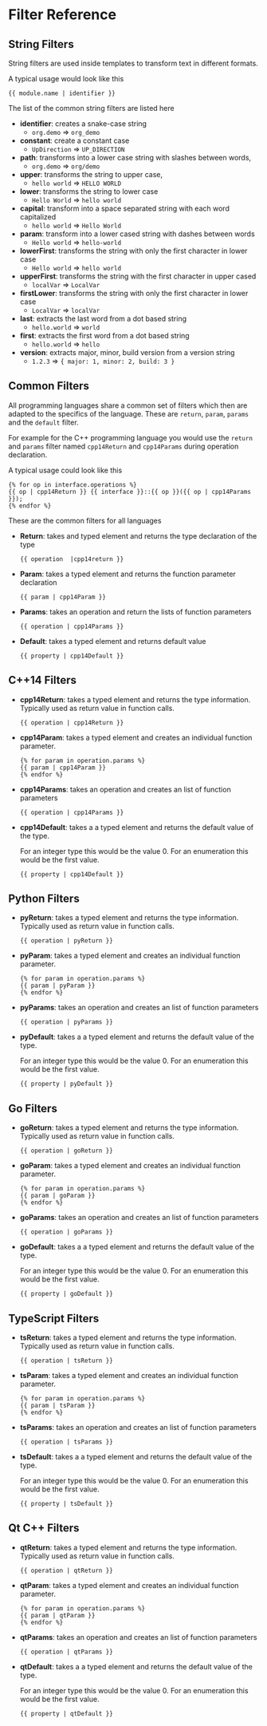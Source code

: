 # Filter Reference

## String Filters

String filters are used inside templates to transform text in different formats.

A typical usage would look like this

```liquid
{{ module.name | identifier }}
```

The list of the common string filters are listed here

- **identifier**: creates a snake-case string
  - `org.demo` => `org_demo`
- **constant**: create a constant case
  - `UpDirection` => `UP_DIRECTION`
- **path**: transforms into a lower case string with slashes between words,
  - `org.demo` => `org/demo`
- **upper**: transforms the string to upper case,
  - `hello world` => `HELLO WORLD`
- **lower**: transforms the string to lower case
  - `Hello World` => `hello world`
- **capital**: transform into a space separated string with each word capitalized
  - `hello world` => `Hello World`
- **param**: transform into a lower cased string with dashes between words
  - `Hello world` => `hello-world`
- **lowerFirst**: transforms the string with only the first character in lower case
  - `Hello world` => `hello world`
- **upperFirst**: transforms the string with the first character in upper cased
  - `localVar` => `LocalVar`
- **firstLower**: transforms the string with only the first character in lower case
  - `LocalVar` => `localVar`
- **last**: extracts the last word from a dot based string
  - `hello.world` => `world`
- **first**: extracts the first word from a dot based string
  - `hello.world` => `hello`
- **version**: extracts major, minor, build version from a version string
  - `1.2.3` => `{ major: 1, minor: 2, build: 3 }`

## Common Filters

All programming languages share a common set of filters which then are adapted to the specifics of the language.
These are `return`, `param`, `params` and the `default` filter.

For example for the C++ programming language you would use the `return` and `params` filter named `cpp14Return` and `cpp14Params` during operation declaration.

A typical usage could look like this

```liquid
{% for op in interface.operations %}
{{ op | cpp14Return }} {{ interface }}::{{ op }}({{ op | cpp14Params }});
{% endfor %}
```

These are the common filters for all languages

- **<lang>Return**: takes and typed element and returns the type declaration of the type

  ```liquid
  {{ operation  |cpp14return }}
  ```

- **<lang>Param**: takes a typed element and returns the function parameter declaration

  ```liquid
  {{ param | cpp14Param }}
  ```

- **<lang>Params**: takes an operation and return the lists of function parameters

  ```liquid
  {{ operation | cpp14Params }}
  ```

- **<lang>Default**: takes a typed element and returns default value

  ```liquid
  {{ property | cpp14Default }}
  ```

## C++14 Filters

- **cpp14Return**: takes a typed element and returns the type information. Typically used as return value in function calls.

  ```liquid
  {{ operation | cpp14Return }}
  ```

- **cpp14Param**: takes a typed element and creates an individual function parameter.

  ```liquid
  {% for param in operation.params %}
  {{ param | cpp14Param }}
  {% endfor %}
  ```

- **cpp14Params**: takes an operation and creates an list of function parameters

  ```liquid
  {{ operation | cpp14Params }}
  ```

* **cpp14Default**: takes a a typed element and returns the default value of the type.

  For an integer type this would be the value 0. For an enumeration this would be the first value.

  ```liquid
  {{ property | cpp14Default }}
  ```

## Python Filters

- **pyReturn**: takes a typed element and returns the type information. Typically used as return value in function calls.

  ```liquid
  {{ operation | pyReturn }}
  ```

- **pyParam**: takes a typed element and creates an individual function parameter.

  ```liquid
  {% for param in operation.params %}
  {{ param | pyParam }}
  {% endfor %}
  ```

- **pyParams**: takes an operation and creates an list of function parameters

  ```liquid
  {{ operation | pyParams }}
  ```

* **pyDefault**: takes a a typed element and returns the default value of the type.

  For an integer type this would be the value 0. For an enumeration this would be the first value.

  ```liquid
  {{ property | pyDefault }}
  ```

## Go Filters

- **goReturn**: takes a typed element and returns the type information. Typically used as return value in function calls.

  ```liquid
  {{ operation | goReturn }}
  ```

- **goParam**: takes a typed element and creates an individual function parameter.

  ```liquid
  {% for param in operation.params %}
  {{ param | goParam }}
  {% endfor %}
  ```

- **goParams**: takes an operation and creates an list of function parameters

  ```liquid
  {{ operation | goParams }}
  ```

* **goDefault**: takes a a typed element and returns the default value of the type.

  For an integer type this would be the value 0. For an enumeration this would be the first value.

  ```liquid
  {{ property | goDefault }}
  ```

## TypeScript Filters

- **tsReturn**: takes a typed element and returns the type information. Typically used as return value in function calls.

  ```liquid
  {{ operation | tsReturn }}
  ```

- **tsParam**: takes a typed element and creates an individual function parameter.

  ```liquid
  {% for param in operation.params %}
  {{ param | tsParam }}
  {% endfor %}
  ```

- **tsParams**: takes an operation and creates an list of function parameters

  ```liquid
  {{ operation | tsParams }}
  ```

* **tsDefault**: takes a a typed element and returns the default value of the type.

  For an integer type this would be the value 0. For an enumeration this would be the first value.

  ```liquid
  {{ property | tsDefault }}
  ```

## Qt C++ Filters

- **qtReturn**: takes a typed element and returns the type information. Typically used as return value in function calls.

  ```liquid
  {{ operation | qtReturn }}
  ```

- **qtParam**: takes a typed element and creates an individual function parameter.

  ```liquid
  {% for param in operation.params %}
  {{ param | qtParam }}
  {% endfor %}
  ```

- **qtParams**: takes an operation and creates an list of function parameters

  ```liquid
  {{ operation | qtParams }}
  ```

* **qtDefault**: takes a a typed element and returns the default value of the type.

  For an integer type this would be the value 0. For an enumeration this would be the first value.

  ```liquid
  {{ property | qtDefault }}
  ```
